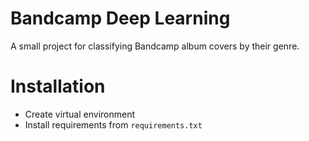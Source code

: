 # Bandcamp Deep Learning

A small project for classifying Bandcamp album covers by their genre.

# Installation

* Create virtual environment
* Install requirements from `requirements.txt`
